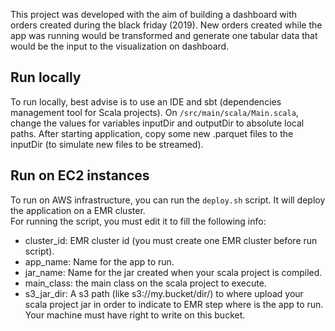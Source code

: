 
This project was developed with the aim of building a dashboard with orders created during the black friday (2019).
New orders created while the app was running would be transformed and generate one tabular data that
would be the input to the visualization on dashboard. 


## Run locally

To run locally, best advise is to use an IDE and sbt (dependencies management tool for Scala projects). 
On `/src/main/scala/Main.scala`, change the values for variables inputDir and outputDir to absolute local paths.
After starting application, copy some new .parquet files to the inputDir (to simulate new files to be streamed).

## Run on EC2 instances

To run on AWS infrastructure, you can run the `deploy.sh` script. It will deploy the application
on a EMR cluster.   
For running the script, you must edit it to fill the following info:

- cluster_id: EMR cluster id (you must create one EMR cluster before run script).
- app_name: Name for the app to run.
- jar_name: Name for the jar created when your scala project is compiled.
- main_class: the main class on the scala project to execute.
- s3_jar_dir: A s3 path (like s3://my.bucket/dir/) to where upload your scala project jar in order to 
indicate to EMR step where is the app to run. Your machine must have right to write on this bucket. 
